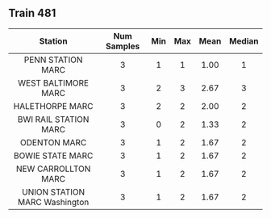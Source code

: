 ## Train 481

| Station | Num Samples | Min | Max | Mean | Median |
| :-----: | :---------: | :-: | :-: | :--: | :----: |
| PENN STATION MARC | 3 | 1 | 1 | 1.00 | 1 |
| WEST BALTIMORE MARC | 3 | 2 | 3 | 2.67 | 3 |
| HALETHORPE MARC | 3 | 2 | 2 | 2.00 | 2 |
| BWI RAIL STATION MARC | 3 | 0 | 2 | 1.33 | 2 |
| ODENTON MARC | 3 | 1 | 2 | 1.67 | 2 |
| BOWIE STATE MARC | 3 | 1 | 2 | 1.67 | 2 |
| NEW CARROLLTON MARC | 3 | 1 | 2 | 1.67 | 2 |
| UNION STATION MARC Washington | 3 | 1 | 2 | 1.67 | 2 |
